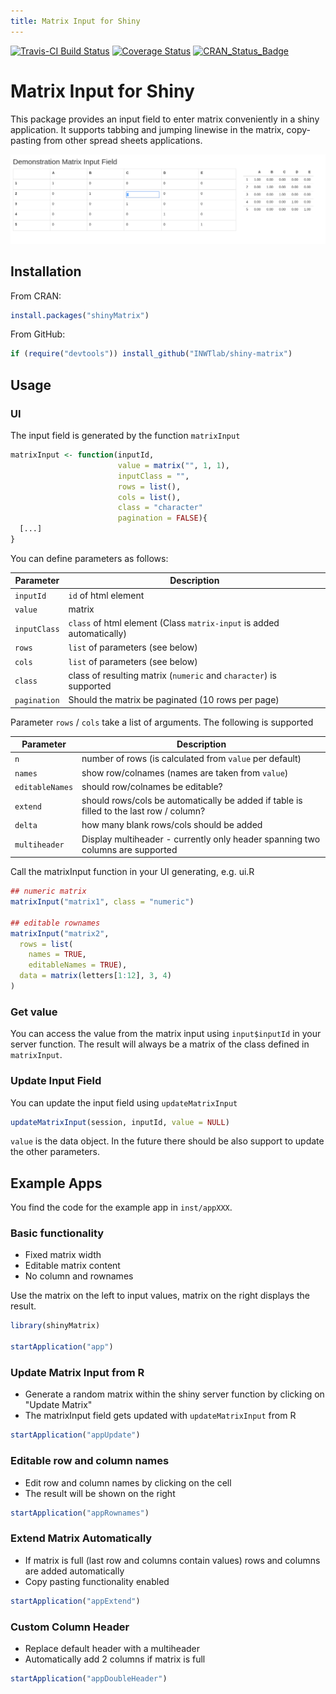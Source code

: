 ```yaml
---
title: Matrix Input for Shiny
---
```


[![Travis-CI Build Status](https://travis-ci.org/INWTlab/shiny-matrix.svg?branch=master)](https://travis-ci.org/INWTlab/shiny-matrix)
[![Coverage Status](https://img.shields.io/codecov/c/github/INWTlab/shiny-matrix/master.svg)](https://codecov.io/github/INWTlab/shiny-matrix?branch=master)
[![CRAN_Status_Badge](http://www.r-pkg.org/badges/version/shinyMatrix)](https://cran.r-project.org/package=shinyMatrix)

# Matrix Input for Shiny

This package provides an input field to enter matrix conveniently in a shiny application. It supports tabbing and jumping linewise in the matrix, copy-pasting from other spread sheets applications.

![Screenshot Simple Matrix](https://github.com/INWTlab/shiny-matrix/raw/master/screenshot1.png)

## Installation
From CRAN:
```r
install.packages("shinyMatrix")
```
From GitHub:

```r
if (require("devtools")) install_github("INWTlab/shiny-matrix")
```

## Usage

### UI

The input field is generated by the function `matrixInput`

```r
matrixInput <- function(inputId,
                        value = matrix("", 1, 1),
                        inputClass = "",
                        rows = list(),
                        cols = list(),
                        class = "character"
                        pagination = FALSE){
  [...]
}
```
You can define parameters as follows:

| Parameter | Description |
|-|-|
| `inputId` | `id` of html element |
| `value` | matrix |
| `inputClass` | `class` of html element (Class `matrix-input` is added automatically) |
| `rows` | `list` of parameters (see below) |
| `cols` | `list` of parameters (see below) |
| `class` | class of resulting matrix (`numeric` and `character`) is supported |
| `pagination` | Should the matrix be paginated (10 rows per page) |

Parameter `rows` / `cols` take a list of arguments. The following is supported

| Parameter | Description |
|-|-|
|`n`| number of rows (is calculated from `value` per default) |
|`names`| show row/colnames (names are taken from `value`)|
|`editableNames`| should row/colnames be editable? |
| `extend`| should rows/cols be automatically be added if table is filled to the last row / column? |
| `delta` | how many blank rows/cols should be added 
| `multiheader` | Display multiheader - currently only header spanning two columns are supported

Call the matrixInput function in your UI generating, e.g. ui.R

```r
## numeric matrix
matrixInput("matrix1", class = "numeric")

## editable rownames
matrixInput("matrix2",
  rows = list(
    names = TRUE,
    editableNames = TRUE),
  data = matrix(letters[1:12], 3, 4)
)
```
### Get value

You can access the value from the matrix input using `input$inputId` in your server function. The result will always be a matrix of the class defined in `matrixInput`.


### Update Input Field

You can update the input field using `updateMatrixInput`

```r
updateMatrixInput(session, inputId, value = NULL)
```

`value` is the data object. In the future there should be also support to update the other parameters.

## Example Apps

You find the code for the example app in `inst/appXXX`.

### Basic functionality

- Fixed matrix width
- Editable matrix content
- No column and rownames

Use the matrix on the left to input values, matrix on the right displays the result.

```r
library(shinyMatrix)

startApplication("app")
```

### Update Matrix Input from R

- Generate a random matrix within the shiny server function by clicking on "Update Matrix"
- The matrixInput field gets updated with `updateMatrixInput` from R

```r
startApplication("appUpdate")
```

### Editable row and column names

- Edit row and column names by clicking on the cell
- The result will be shown on the right

```r
startApplication("appRownames")
```

### Extend Matrix Automatically

- If matrix is full (last row and columns contain values) rows and columns are added automatically 
- Copy pasting functionality enabled

```r
startApplication("appExtend")
```

### Custom Column Header

- Replace default header with a multiheader
- Automatically add 2 columns if matrix is full

```r
startApplication("appDoubleHeader")
```
